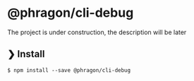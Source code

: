 # @phragon/cli-debug

The project is under construction, the description will be later

## ❯ Install

```
$ npm install --save @phragon/cli-debug
```
